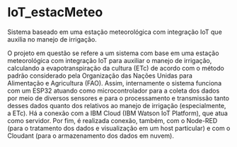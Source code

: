 # IoT_estacMeteo
Sistema baseado em uma estação meteorológica com integração IoT que auxilia no manejo de irrigação.

O projeto em questão se refere a um sistema com base em uma estação meteorológica com integração IoT para auxiliar o manejo de irrigação, calculando a evapotranspiração da cultura (ETc) de acordo com o método padrão considerado pela Organização das Nações Unidas para Alimentação e Agricultura (FAO). 
Assim, internamente o sistema funciona com um ESP32 atuando como microcontrolador para a coleta dos dados por meio de diversos sensores e para o processamento e transmissão tanto desses dados quanto dos relativos ao manejo de irrigação (especialmente, a ETc). Há a conexão com a IBM Cloud (IBM Watson IoT Platform), que atua como servidor. Por fim, é realizada conexão, também, com o Node-RED (para o tratamento dos dados e visualização em um host particular) e com o Cloudant (para o armazenamento dos dados em nuvem).
